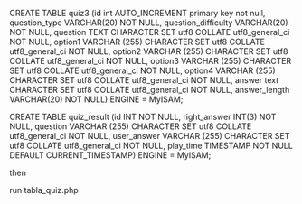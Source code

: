 CREATE TABLE quiz3 (id int AUTO_INCREMENT primary key not null, question_type VARCHAR(20) NOT NULL, question_difficulty VARCHAR(20) NOT NULL, question TEXT CHARACTER SET utf8 COLLATE utf8_general_ci NOT NULL, option1 VARCHAR (255) CHARACTER SET utf8 COLLATE utf8_general_ci NOT NULL, option2 VARCHAR (255) CHARACTER SET utf8 COLLATE utf8_general_ci NOT NULL, option3 VARCHAR (255) CHARACTER SET utf8 COLLATE utf8_general_ci NOT NULL, option4 VARCHAR (255) CHARACTER SET utf8 COLLATE utf8_general_ci NOT NULL, answer text CHARACTER SET utf8 COLLATE utf8_general_ci NOT NULL, answer_length VARCHAR(20) NOT NULL) ENGINE = MyISAM;


CREATE TABLE quiz_result (id INT NOT NULL, right_answer INT(3) NOT NULL, question VARCHAR (255) CHARACTER SET utf8 COLLATE utf8_general_ci NOT NULL, user_answer VARCHAR (255) CHARACTER SET utf8 COLLATE utf8_general_ci NOT NULL, play_time TIMESTAMP NOT NULL DEFAULT CURRENT_TIMESTAMP) ENGINE = MyISAM;

then

run tabla_quiz.php
